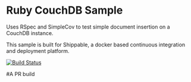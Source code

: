 Ruby CouchDB Sample
=====================

Uses RSpec and SimpleCov to test simple document insertion on a CouchDB instance.

This sample is built for Shippable, a docker based continuous integration and deployment platform.

[![Build Status](https://apibeta.shippable.com/projects/55562cc1f4e45f525dcecae7/badge?branchName=master)](https://appbeta.shippable.com/projects/55562cc1f4e45f525dcecae7/builds/latest)


#A PR build
